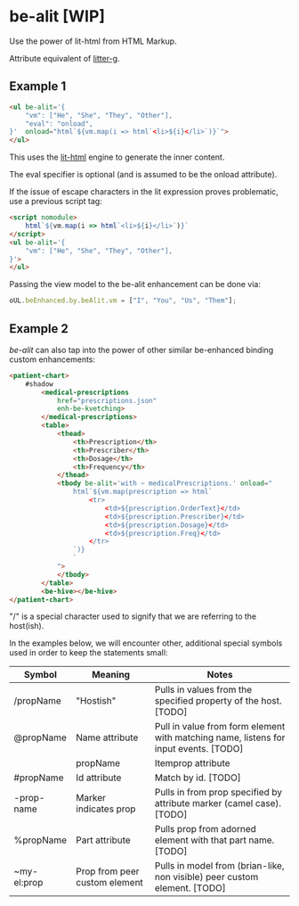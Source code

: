 # be-alit [WIP]

Use the power of lit-html from HTML Markup.

Attribute equivalent of [litter-g](https://github.com/bahrus/litter-g).

## Example 1

```html
<ul be-alit='{
    "vm": ["He", "She", "They", "Other"],
    "eval": "onload",
}'  onload="html`${vm.map(i => html`<li>${i}</li>`)}`">
</ul>
```

This uses the [lit-html](https://www.npmjs.com/package/lit-html) engine to generate the inner content.

The eval specifier is optional (and is assumed to be the onload attribute).

If the issue of escape characters in the lit expression proves problematic, use a previous script tag:

```html
<script nomodule>
    html`${vm.map(i => html`<li>${i}</li>`)}`
</script>
<ul be-alit='{
    "vm": ["He", "She", "They", "Other"],
}'>
</ul>
```

Passing the view model to the be-alit enhancement can be done via:

```JavaScript
oUL.beEnhanced.by.beAlit.vm = ["I", "You", "Us", "Them"];
```

## Example 2

*be-alit* can also tap into the power of other similar be-enhanced binding custom enhancements:

```html
<patient-chart>
    #shadow
        <medical-prescriptions 
            href="prescriptions.json" 
            enh-be-kvetching>
        </medical-prescriptions>
        <table>
            <thead>
                <th>Prescription</th>
                <th>Prescriber</th>
                <th>Dosage</th>
                <th>Frequency</th>
            </thead>
            <tbody be-alit='with ~ medicalPrescriptions.' onload="
                html`${vm.map(prescription => html`
                    <tr>
                        <td>${prescription.OrderText}</td>
                        <td>${prescription.Prescriber}</td>
                        <td>${prescription.Dosage}</td>
                        <td>${prescription.Freq}</td>
                    </tr>
                `)}
                `
            ">
            </tbody>
        </table>
        <be-hive></be-hive>
</patient-chart>
```

"/" is a special character used to signify that we are referring to the host(ish).

In the examples below, we will encounter other, additional special symbols used in order to keep the statements small:


| Symbol      | Meaning              | Notes                                                                                        |
|-------------|----------------------|----------------------------------------------------------------------------------------------|
| /propName   |"Hostish"                     | Pulls in values from the specified property of the host. [TODO]                      |
| @propName   |Name attribute                | Pull in value from form element with matching name, listens for input events. [TODO] | 
| |propName   |Itemprop attribute            | If contenteditible, listens for input events.  Otherwise, uses be-value-added.[TODO] |
| #propName   |Id attribute                  | Match by id.    [TODO]                                                               |
| -prop-name  |Marker indicates prop         | Pulls in from prop specified by attribute marker (camel case).  [TODO]               |
| %propName   |Part attribute                | Pulls prop from adorned element with that part name. [TODO]                          |
| ~my-el:prop |Prop from peer custom element | Pulls in model from (brian-like, non visible) peer custom element.  [TODO]           |


